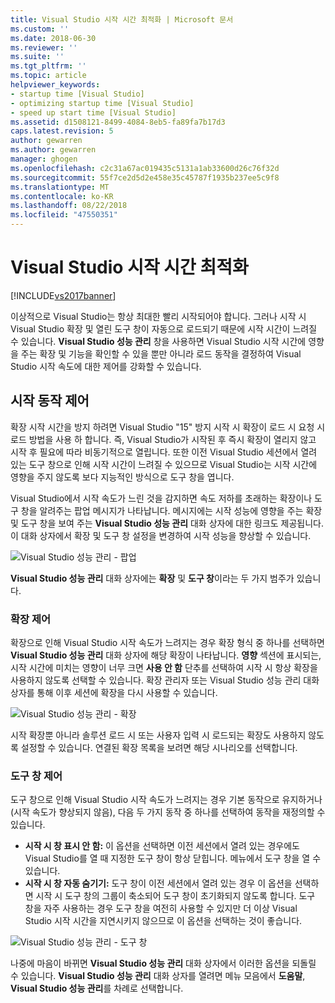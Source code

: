 ```yaml
---
title: Visual Studio 시작 시간 최적화 | Microsoft 문서
ms.custom: ''
ms.date: 2018-06-30
ms.reviewer: ''
ms.suite: ''
ms.tgt_pltfrm: ''
ms.topic: article
helpviewer_keywords:
- startup time [Visual Studio]
- optimizing startup time [Visual Studio]
- speed up start time [Visual Studio]
ms.assetid: d1508121-8499-4084-8eb5-fa89fa7b17d3
caps.latest.revision: 5
author: gewarren
ms.author: gewarren
manager: ghogen
ms.openlocfilehash: c2c31a67ac019435c5131a1ab33600d26c76f32d
ms.sourcegitcommit: 55f7ce2d5d2e458e35c45787f1935b237ee5c9f8
ms.translationtype: MT
ms.contentlocale: ko-KR
ms.lasthandoff: 08/22/2018
ms.locfileid: "47550351"
---
```

# <a name="optimize-visual-studio-startup-time"></a>Visual Studio 시작 시간 최적화
[!INCLUDE[vs2017banner](../includes/vs2017banner.md)]

이상적으로 Visual Studio는 항상 최대한 빨리 시작되어야 합니다. 그러나 시작 시 Visual Studio 확장 및 열린 도구 창이 자동으로 로드되기 때문에 시작 시간이 느려질 수 있습니다. **Visual Studio 성능 관리** 창을 사용하면 Visual Studio 시작 시간에 영향을 주는 확장 및 기능을 확인할 수 있을 뿐만 아니라 로드 동작을 결정하여 Visual Studio 시작 속도에 대한 제어를 강화할 수 있습니다.

## <a name="control-startup-behavior"></a>시작 동작 제어

확장 시작 시간을 방지 하려면 Visual Studio "15" 방지 시작 시 확장이 로드 시 요청 시 로드 방법을 사용 하 합니다. 즉, Visual Studio가 시작된 후 즉시 확장이 열리지 않고 시작 후 필요에 따라 비동기적으로 열립니다. 또한 이전 Visual Studio 세션에서 열려 있는 도구 창으로 인해 시작 시간이 느려질 수 있으므로 Visual Studio는 시작 시간에 영향을 주지 않도록 보다 지능적인 방식으로 도구 창을 엽니다.

Visual Studio에서 시작 속도가 느린 것을 감지하면 속도 저하를 초래하는 확장이나 도구 창을 알려주는 팝업 메시지가 나타납니다. 메시지에는 시작 성능에 영향을 주는 확장 및 도구 창을 보여 주는 **Visual Studio 성능 관리** 대화 상자에 대한 링크도 제공됩니다. 이 대화 상자에서 확장 및 도구 창 설정을 변경하여 시작 성능을 향상할 수 있습니다.

![Visual Studio 성능 관리 - 팝업](../ide/media/vside-perfdialog-popup.PNG "Visual Studio 성능 관리 - 팝업")

**Visual Studio 성능 관리** 대화 상자에는 **확장** 및 **도구 창**이라는 두 가지 범주가 있습니다.

### <a name="control-extensions"></a>확장 제어
확장으로 인해 Visual Studio 시작 속도가 느려지는 경우 확장 형식 중 하나를 선택하면 **Visual Studio 성능 관리** 대화 상자에 해당 확장이 나타납니다. **영향** 섹션에 표시되는, 시작 시간에 미치는 영향이 너무 크면 **사용 안 함** 단추를 선택하여 시작 시 항상 확장을 사용하지 않도록 선택할 수 있습니다. 확장 관리자 또는 Visual Studio 성능 관리 대화 상자를 통해 이후 세션에 확장을 다시 사용할 수 있습니다.

![Visual Studio 성능 관리 - 확장](../ide/media/vside-perfdialog-extensions.PNG "Visual Studio 성능 관리 - 확장")

시작 확장뿐 아니라 솔루션 로드 시 또는 사용자 입력 시 로드되는 확장도 사용하지 않도록 설정할 수 있습니다. 연결된 확장 목록을 보려면 해당 시나리오를 선택합니다.

### <a name="control-tool-windows"></a>도구 창 제어
도구 창으로 인해 Visual Studio 시작 속도가 느려지는 경우 기본 동작으로 유지하거나(시작 속도가 향상되지 않음), 다음 두 가지 동작 중 하나를 선택하여 동작을 재정의할 수 있습니다.

- **시작 시 창 표시 안 함:** 이 옵션을 선택하면 이전 세션에서 열려 있는 경우에도 Visual Studio를 열 때 지정한 도구 창이 항상 닫힙니다. 메뉴에서 도구 창을 열 수 있습니다.
- **시작 시 창 자동 숨기기:** 도구 창이 이전 세션에서 열려 있는 경우 이 옵션을 선택하면 시작 시 도구 창의 그룹이 축소되어 도구 창이 초기화되지 않도록 합니다. 도구 창을 자주 사용하는 경우 도구 창을 여전히 사용할 수 있지만 더 이상 Visual Studio 시작 시간을 지연시키지 않으므로 이 옵션을 선택하는 것이 좋습니다.

![Visual Studio 성능 관리 - 도구 창](../ide/media/vside-perfdialog-toolwindows.PNG "Visual Studio 성능 관리 - 도구 창")

나중에 마음이 바뀌면 **Visual Studio 성능 관리** 대화 상자에서 이러한 옵션을 되돌릴 수 있습니다. **Visual Studio 성능 관리** 대화 상자를 열려면 메뉴 모음에서 **도움말**, **Visual Studio 성능 관리**를 차례로 선택합니다.


